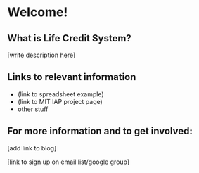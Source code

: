 # Welcome!

## What is Life Credit System?

[write description here]

## Links to relevant information

* (link to spreadsheet example)
* (link to MIT IAP project page)
* other stuff

## For more information and to get involved:

[add link to blog]

[link to sign up on email list/google group]
